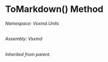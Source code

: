<a name='M-Vsxmd-Units-MemberUnit-ToMarkdown-Vsxmd-Units-FormatKind-'></a>
# ToMarkdown() Method

###### Namespace:  Vsxmd.Units

###### Assembly:  Vsxmd

*Inherited from parent.*
